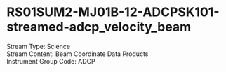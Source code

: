 # RS01SUM2-MJ01B-12-ADCPSK101-streamed-adcp_velocity_beam

Stream Type: Science<br>
Stream Content: Beam Coordinate Data Products<br>
Instrument Group Code: ADCP<br>
